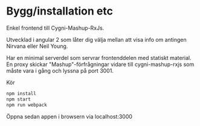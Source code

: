 # Bygg/installation etc
Enkel frontend till Cygni-Mashup-RxJs.

Utvecklad i angular 2 som låter dig välja mellan att visa info om antingen
Nirvana eller Neil Young.

Har en minimal serverdel som servrar frontenddelen med statiskt material. En proxy skickar "Mashup"-förfrågningar  vidare
till cygni-mashup-rxjs som måste vara i gång och lyssna på port 3001.

Kör
```bash
npm install
npm start
npm run webpack
```

Öppna sedan appen i browsern via localhost:3000

